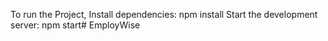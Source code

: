 To run the Project,
Install dependencies: npm install
Start the development server: npm start#   E m p l o y W i s e  
 